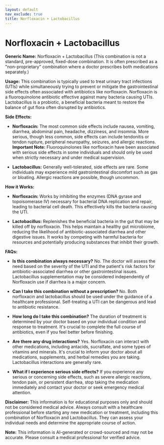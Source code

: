 ```yaml
---
layout: default
nav_exclude: true
title: Norfloxacin + Lactobacillus
---
```


# Norfloxacin + Lactobacillus

**Generic Name:** Norfloxacin + Lactobacillus (This combination is not a standard, pre-approved, fixed-dose combination.  It is often prescribed as a "non-proprietary" combination where a doctor prescribes both medications separately.)

**Usage:** This combination is typically used to treat urinary tract infections (UTIs) while simultaneously trying to prevent or mitigate the gastrointestinal side effects often associated with antibiotics like norfloxacin.  Norfloxacin is a fluoroquinolone antibiotic effective against many bacteria causing UTIs. Lactobacillus is a probiotic, a beneficial bacteria meant to restore the balance of gut flora often disrupted by antibiotics.

**Side Effects:**

* **Norfloxacin:** The most common side effects include nausea, vomiting, diarrhea, abdominal pain, headache, dizziness, and insomnia.  More serious, though less common, side effects can include tendonitis or tendon rupture, peripheral neuropathy, seizures, and allergic reactions.  **Important Note:**  Fluoroquinolones like norfloxacin have been associated with serious side effects in some individuals and should only be used when strictly necessary and under medical supervision.

* **Lactobacillus:** Generally well-tolerated, side effects are rare.  Some individuals may experience mild gastrointestinal discomfort such as gas or bloating.  Allergic reactions are possible, though uncommon.


**How it Works:**

* **Norfloxacin:** Works by inhibiting the enzymes (DNA gyrase and topoisomerase IV) necessary for bacterial DNA replication and repair, leading to bacterial cell death. This effectively kills the bacteria causing the UTI.

* **Lactobacillus:** Replenishes the beneficial bacteria in the gut that may be killed off by norfloxacin. This helps maintain a healthy gut microbiome, reducing the likelihood of antibiotic-associated diarrhea and other digestive issues.  It works by competing with harmful bacteria for resources and potentially producing substances that inhibit their growth.


**FAQs:**

* **Is this combination always necessary?** No.  The doctor will assess the need based on the severity of the UTI and the patient's risk factors for antibiotic-associated diarrhea or other gastrointestinal issues.  Lactobacillus supplementation may be considered independently of Norfloxacin use if diarrhea is a major concern.

* **Can I take this combination without a prescription?** No.  Both norfloxacin and lactobacillus should be used under the guidance of a healthcare professional.  Self-treating a UTI can be dangerous and lead to antibiotic resistance.

* **How long do I take this combination?** The duration of treatment is determined by your doctor based on your individual condition and response to treatment.  It's crucial to complete the full course of antibiotics, even if you feel better before finishing.

* **Are there any drug interactions?**  Yes.  Norfloxacin can interact with other medications, including antacids, sucralfate, and some types of vitamins and minerals.  It's crucial to inform your doctor about all medications, supplements, and herbal remedies you are taking.  Lactobacillus interactions are generally rare.

* **What if I experience serious side effects?**  If you experience any serious or concerning side effects, such as severe allergic reactions, tendon pain, or persistent diarrhea, stop taking the medication immediately and contact your doctor or seek emergency medical attention.

**Disclaimer:** This information is for educational purposes only and should not be considered medical advice. Always consult with a healthcare professional before starting any new medication or treatment, including this combination of Norfloxacin and Lactobacillus. They can assess your individual needs and determine the appropriate course of action.


**Note:** This information is AI-generated or crowd-sourced and may not be accurate. Please consult a medical professional for verified advice.